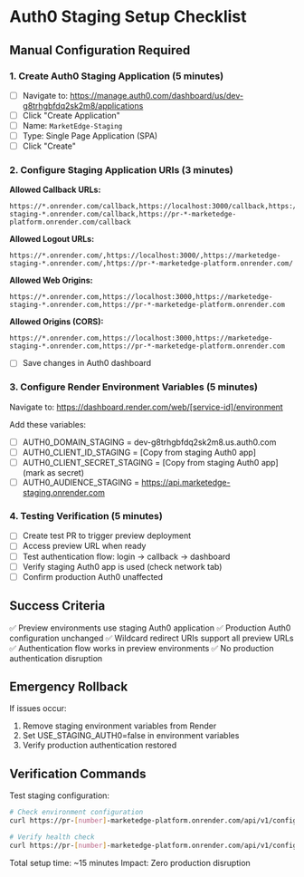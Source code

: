 # Auth0 Staging Setup Checklist

## Manual Configuration Required

### 1. Create Auth0 Staging Application (5 minutes)

- [ ] Navigate to: https://manage.auth0.com/dashboard/us/dev-g8trhgbfdq2sk2m8/applications
- [ ] Click "Create Application"
- [ ] Name: `MarketEdge-Staging`
- [ ] Type: Single Page Application (SPA)
- [ ] Click "Create"

### 2. Configure Staging Application URIs (3 minutes)

**Allowed Callback URLs:**
```
https://*.onrender.com/callback,https://localhost:3000/callback,https://marketedge-staging-*.onrender.com/callback,https://pr-*-marketedge-platform.onrender.com/callback
```

**Allowed Logout URLs:**
```
https://*.onrender.com/,https://localhost:3000/,https://marketedge-staging-*.onrender.com/,https://pr-*-marketedge-platform.onrender.com/
```

**Allowed Web Origins:**
```
https://*.onrender.com,https://localhost:3000,https://marketedge-staging-*.onrender.com,https://pr-*-marketedge-platform.onrender.com
```

**Allowed Origins (CORS):**
```
https://*.onrender.com,https://localhost:3000,https://marketedge-staging-*.onrender.com,https://pr-*-marketedge-platform.onrender.com
```

- [ ] Save changes in Auth0 dashboard

### 3. Configure Render Environment Variables (5 minutes)

Navigate to: https://dashboard.render.com/web/[service-id]/environment

Add these variables:
- [ ] AUTH0_DOMAIN_STAGING = dev-g8trhgbfdq2sk2m8.us.auth0.com
- [ ] AUTH0_CLIENT_ID_STAGING = [Copy from staging Auth0 app]
- [ ] AUTH0_CLIENT_SECRET_STAGING = [Copy from staging Auth0 app] (mark as secret)
- [ ] AUTH0_AUDIENCE_STAGING = https://api.marketedge-staging.onrender.com

### 4. Testing Verification (5 minutes)

- [ ] Create test PR to trigger preview deployment
- [ ] Access preview URL when ready
- [ ] Test authentication flow: login → callback → dashboard
- [ ] Verify staging Auth0 app is used (check network tab)
- [ ] Confirm production Auth0 unaffected

## Success Criteria

✅ Preview environments use staging Auth0 application
✅ Production Auth0 configuration unchanged
✅ Wildcard redirect URIs support all preview URLs
✅ Authentication flow works in preview environments
✅ No production authentication disruption

## Emergency Rollback

If issues occur:
1. Remove staging environment variables from Render
2. Set USE_STAGING_AUTH0=false in environment variables
3. Verify production authentication restored

## Verification Commands

Test staging configuration:
```bash
# Check environment configuration
curl https://pr-[number]-marketedge-platform.onrender.com/api/v1/config/auth0

# Verify health check
curl https://pr-[number]-marketedge-platform.onrender.com/api/v1/config/health
```

Total setup time: ~15 minutes
Impact: Zero production disruption

